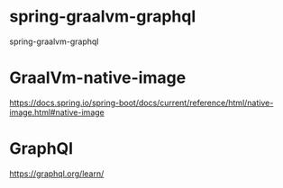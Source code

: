 # spring-graalvm-graphql
spring-graalvm-graphql

# GraalVm-native-image
https://docs.spring.io/spring-boot/docs/current/reference/html/native-image.html#native-image

# GraphQl
https://graphql.org/learn/
